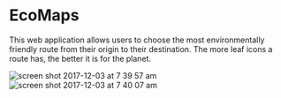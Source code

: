 # EcoMaps

This web application allows users to choose the most environmentally friendly route from 
their origin to their destination. The more leaf icons a route has, the better it is for the planet.

![screen shot 2017-12-03 at 7 39 57 am](https://user-images.githubusercontent.com/32348009/34455396-633dd3ea-ed4c-11e7-8546-aef2f120fc2d.png)
![screen shot 2017-12-03 at 7 40 07 am](https://user-images.githubusercontent.com/32348009/34455415-d791ad16-ed4c-11e7-8f6f-3211b164a30c.png)
